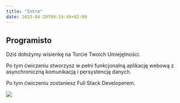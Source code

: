 ```yaml
---
title: "Intro"
date: 2023-04-20T09:19:49+02:00
---
```


## Programisto

Dziś dołożymy wisienkę na Torcie Twoich Umiejętności.

Po tym ćwiczeniu stworzysz w pełni funkcjonalną aplikację webową z asynchroniczną
komunikacją i persystencją danych.

Po tym ćwiczeniu zostaniesz Full Stack Developerem.

![](/fullstack2.png?lightbox=false)
